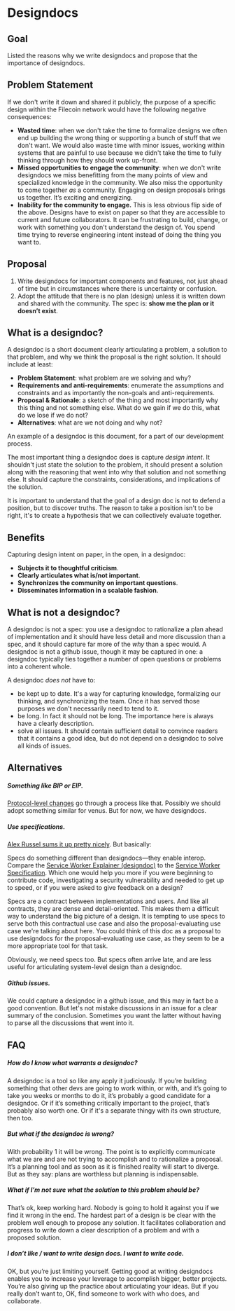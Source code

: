 # Designdocs

## Goal

Listed the reasons why we write designdocs and propose that the importance of designdocs. 

## Problem Statement

If we don't write it down and shared it publicly, the purpose of a specific design within the Filecoin network would have the following negative consequences:

  - **Wasted time**: when we don't take the time to formalize designs we often end up building the wrong thing or supporting a bunch of stuff that we don't want. We would also waste time with minor issues, working within systems that are painful to use because we didn't take the time to fully thinking through how they should work up-front.
  - **Missed opportunities to engage the community**: when we don't write designdocs we miss benefitting from the many points of view and specialized knowledge in the community. We also miss the opportunity to come together *as* a community. Engaging on design proposals brings us together. It’s exciting and energizing.
  - **Inability for the community to engage.** This is less obvious flip side of the above. Designs have to exist on paper so that they are accessible to current and future collaborators. It can be frustrating to build, change, or work with something you don't understand the design of. You spend time trying to reverse engineering intent instead of doing the thing you want to. 
  
## Proposal

1. Write designdocs for important components and features, not just ahead of time but in circumstances where there is uncertainty or confusion.
1. Adopt the attitude that there is no plan (design) unless it is written down and shared with the community. The spec is: __show me the plan or it doesn’t exist__.

## What is a designdoc?

A designdoc is a short document clearly articulating a problem, a solution to that problem, and why we think the proposal is the right solution. It should include at least:
- **Problem Statement**: what problem are we solving and why?
- **Requirements and anti-requirements**: enumerate the assumptions and constraints and as importantly the non-goals and anti-requirements.
- **Proposal & Rationale**: a sketch of the thing and most importantly why this thing and not something else. What do we gain if we do this, what do we lose if we do not?
- **Alternatives**: what are we not doing and why not?

An example of a designdoc is this document, for a part of our development process.

The most important thing a designdoc does is capture *design intent*. It shouldn't just state the solution to the problem, it should present a solution along with the reasoning that went into why that solution and not something else. It should capture the constraints, considerations, and implications of the solution. 

It is important to understand that the goal of a design doc is not to defend a position, but to discover truths. The reason to take a position isn't to be right, it's to create a hypothesis that we can collectively evaluate together.

## Benefits

Capturing design intent on paper, in the open, in a designdoc:
- **Subjects it to thoughtful criticism**.
- **Clearly articulates what is/not important**.
- **Synchronizes the community on important questions**. 
- **Disseminates information in a scalable fashion**. 

## What is not a designdoc?

A designdoc is not a spec: you use a designdoc to rationalize a plan ahead of implementation and it should have less detail and more discussion than a spec, and it should capture far more of the *why* than a spec would. A designdoc is not a github issue, though it may be captured in one: a designdoc typically ties together a number of open questions or problems into a coherent whole. 

A designdoc *does not* have to:
- be kept up to date. It's a way for capturing knowledge, formalizing our thinking, and synchronizing the team. Once it has served those purposes we don't necessarily need to tend to it.
- be long. In fact it should not be long. The importance here is always have a clearly description.
- solve all issues. It should contain sufficient detail to convince readers that it contains a good idea, but do not depend on a designdoc to solve all kinds of issues. 

## Alternatives

##### Something like BIP or EIP. 

[Protocol-level changes](https://github.com/filecoin-project/specs/blob/master/process.md) go through a process 
like that. Possibly we should adopt something similar for venus. But for now, we have designdocs.

##### Use specifications.

[Alex Russel sums it up pretty nicely](https://docs.google.com/document/d/1cJs7GkdQolqOHns9k6v1UjCUb_LqTFVjZM-kc3TbNGI/edit). But basically:

Specs do something different than designdocs—they enable interop. Compare the [Service Worker Explainer (designdoc)](https://github.com/w3c/ServiceWorker/blob/master/explainer.md) to the [Service Worker Specification](https://www.w3.org/TR/service-workers-1/). Which one would help you more if you were beginning to contribute code, investigating a security vulnerability and needed to get up to speed, or if you were asked to give feedback on a design?

Specs are a contract between implementations and users. And like all contracts, they are dense and detail-oriented. This makes them a difficult way to understand the big picture of a design. It is tempting to use specs to serve both this contractual use case and also the proposal-evaluating use case we're talking about here. You could think of this doc as a proposal to use designdocs for the proposal-evaluating use case, as they seem to be a more appropriate tool for that task.

Obviously, we need specs too. But specs often arrive late, and are less useful for articulating system-level design than a designdoc.

##### Github issues.

We could capture a designdoc in a github issue, and this may in fact
be a good convention. But let's not mistake discussions in an issue for
a clear summary of the conclusion. Sometimes you want the latter without 
having to parse all the discussions that went into it.

## FAQ

##### How do I know what warrants a designdoc?
A designdoc is a tool so like any apply it judiciously. If you’re building something that other devs are going to work within, or with, and it’s going to take you weeks or months to do it, it’s probably a good candidate for a designdoc. Or if it’s something critically important to the project, that’s probably also worth one. Or if it's a separate thingy with its own structure, then too.

##### But what if the designdoc is wrong? 
With probability 1 it will be wrong. The point is to explicitly communicate what we are and are not trying to accomplish and to rationalize a proposal. It’s a planning tool and as soon as it is finished reality will start to diverge. But as they say: plans are worthless but planning is indispensable.

##### What if I’m not sure what the solution to this problem should be? 
That’s ok, keep working hard. Nobody is going to hold it against you if we find it wrong in the end. The hardest part of a design is be clear with the problem well enough to propose any solution. It facilitates collaboration and progress to write down a clear description of a problem and with a proposed solution.

##### I don’t like / want to write design docs. I want to write code.
OK, but you’re just limiting yourself. Getting good at writing designdocs enables you to increase your leverage to accomplish bigger, better projects. You’re also giving up the practice about articulating your ideas. But if you really don’t want to, OK, find someone to work with who does, and collaborate.
